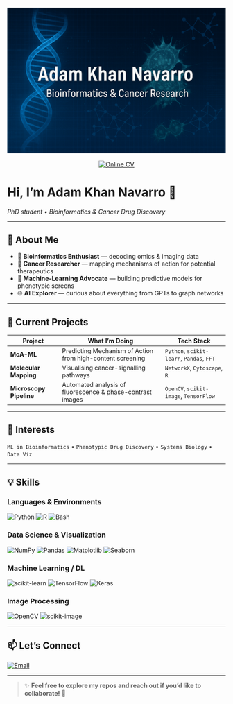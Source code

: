 <!-- Banner ---------------------------------------------------------------->
<!-- Replace the GIF/PNG below with your own banner if you like            -->
![Banner](https://raw.githubusercontent.com/AdamKhanBM/AdamKhanBM/main/banner.png)

<p align="center">
  <a href="https://adamkhanbm.github.io/my-cv/" target="_blank">
    <img src="https://img.shields.io/badge/%F0%9F%93%9C%20View%20My%20Online%20CV-blue?style=for-the-badge" alt="Online CV"/>
  </a>
</p>

# Hi, I’m **Adam Khan Navarro** 👋  
_PhD student • Bioinformatics & Cancer Drug Discovery_

---

## 🔬 About Me
- 🧬 **Bioinformatics Enthusiast** — decoding omics & imaging data  
- 🧪 **Cancer Researcher** — mapping mechanisms of action for potential therapeutics  
- 🤖 **Machine-Learning Advocate** — building predictive models for phenotypic screens  
- 🌐 **AI Explorer** — curious about everything from GPTs to graph networks  

---

## 🚀 Current Projects
| Project | What I’m Doing | Tech Stack |
|---------|----------------|-----------|
| **MoA-ML** | Predicting Mechanism of Action from high-content screening | `Python`, `scikit-learn`, `Pandas`, `FFT` |
| **Molecular Mapping** | Visualising cancer-signalling pathways | `NetworkX`, `Cytoscape`, `R` |
| **Microscopy Pipeline** | Automated analysis of fluorescence & phase-contrast images | `OpenCV`, `scikit-image`, `TensorFlow` |

---

## 🌱 Interests
`ML in Bioinformatics` • `Phenotypic Drug Discovery` • `Systems Biology` • `Data Viz`

---

## 💡 Skills

### Languages & Environments
![Python](https://img.shields.io/badge/Python-3776AB?logo=python&logoColor=white)
![R](https://img.shields.io/badge/R-276DC3?logo=r&logoColor=white)
![Bash](https://img.shields.io/badge/Bash-4EAA25?logo=gnu-bash&logoColor=white)

### Data Science & Visualization
![NumPy](https://img.shields.io/badge/NumPy-013243?logo=numpy&logoColor=white)
![Pandas](https://img.shields.io/badge/Pandas-150458?logo=pandas&logoColor=white)
![Matplotlib](https://img.shields.io/badge/Matplotlib-11557C?logo=matplotlib&logoColor=white)
![Seaborn](https://img.shields.io/badge/Seaborn-3776AB?logo=python&logoColor=white)

### Machine Learning / DL
![scikit-learn](https://img.shields.io/badge/scikit--learn-F7931E?logo=scikit-learn&logoColor=white)
![TensorFlow](https://img.shields.io/badge/TensorFlow-FF6F00?logo=tensorflow&logoColor=white)
![Keras](https://img.shields.io/badge/Keras-D00000?logo=keras&logoColor=white)

### Image Processing
![OpenCV](https://img.shields.io/badge/OpenCV-5C3EE8?logo=opencv&logoColor=white)
![scikit-image](https://img.shields.io/badge/scikit--image-0C8AC9?logo=scikit-image&logoColor=white)

---

## 📫 Let’s Connect
[![Email](https://img.shields.io/badge/email-adamkhan.navarro%40gmail.com-D14836?logo=gmail&logoColor=white)](mailto:adamkhan.navarro@gmail.com)

---

> ✨ **Feel free to explore my repos and reach out if you’d like to collaborate!** 🚀
